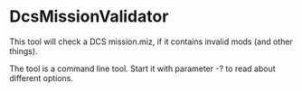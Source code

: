 # DcsMissionValidator
This tool will check a DCS mission.miz, if it contains invalid mods (and other things).

The tool is a command line tool. Start it with parameter -? to read about different options.
